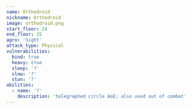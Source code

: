 ```yaml
---
name: Orthodroid
nickname: Orthodroid
image: orthodroid.png
start_floor: 24
end_floor: 25
agro: 'Sight'
attack_type: Physical
vulnerabilities:
  bind: true
  heavy: true
  sleep: '?'
  slow: '?'
  stun: '?'
abilities:
  - name: '?'
    description: 'telegraphed circle AoE; also used out of combat'
---
```

